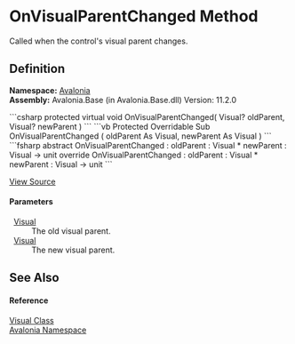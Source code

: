 # OnVisualParentChanged Method


Called when the control's visual parent changes.



## Definition
**Namespace:** <a href="N_Avalonia">Avalonia</a>  
**Assembly:** Avalonia.Base (in Avalonia.Base.dll) Version: 11.2.0

<Tabs groupId="api-code-preview">
<TabItem value="csharp" label="C#">
```csharp
protected virtual void OnVisualParentChanged(
	Visual? oldParent,
	Visual? newParent
)
```
</TabItem>
<TabItem value="vb" label="VB">
```vb
Protected Overridable Sub OnVisualParentChanged ( 
	oldParent As Visual,
	newParent As Visual
)
```
</TabItem>
<TabItem value="fsharp" label="F#">
```fsharp
abstract OnVisualParentChanged : 
        oldParent : Visual * 
        newParent : Visual -> unit 
override OnVisualParentChanged : 
        oldParent : Visual * 
        newParent : Visual -> unit 
```
</TabItem>
</Tabs>



<a href="https://github.com/AvaloniaUI/Avalonia/tree/master/src/Avalonia.Base/Visual.cs#L593" title="View the source code">View Source</a>



#### Parameters
<dl><dt>  <a href="T_Avalonia_Visual">Visual</a></dt><dd>The old visual parent.</dd><dt>  <a href="T_Avalonia_Visual">Visual</a></dt><dd>The new visual parent.</dd></dl>

## See Also


#### Reference
<a href="T_Avalonia_Visual">Visual Class</a>  
<a href="N_Avalonia">Avalonia Namespace</a>  


